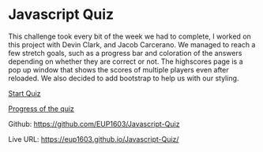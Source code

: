 # Javascript Quiz

This challenge took every bit of the week we had to complete, I worked on this project with Devin Clark, and Jacob Carcerano. We managed to reach a few stretch goals, such as a progress bar and coloration of the answers depending on whether they are correct or not. The highscores page is a pop up window that shows the scores of multiple players even after reloaded. We also decided to add bootstrap to help us with our styling.

[Start Quiz](JavaQuiz.png)

[Progress of the quiz](JavaQuiz2.png)

Github: https://github.com/EUP1603/Javascript-Quiz

Live URL: https://eup1603.github.io/Javascript-Quiz/
